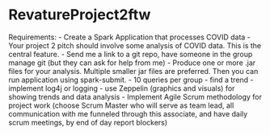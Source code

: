 # RevatureProject2ftw
Requirements: - Create a Spark Application that processes COVID data - Your project 2 pitch should involve some analysis of COVID data. This is the central feature.  - Send me a link to a git repo, have someone in the group manage git (but they can ask for help from me) - Produce one or more .jar files for your analysis. Multiple smaller jar files are preferred. Then you can run application using spark-submit. - 10 queries per group - find a trend - implement log4j or logging  - use Zeppelin (graphics and visuals) for showing trends and data analysis - Implement Agile Scrum methodology for project work (choose Scrum Master who will serve as team lead, all communication with me funneled through this associate, and have daily    scrum meetings, by end of day report blockers)
